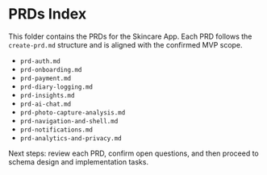 # PRDs Index

This folder contains the PRDs for the Skincare App. Each PRD follows the `create-prd.md` structure and is aligned with the confirmed MVP scope.

- `prd-auth.md`
- `prd-onboarding.md`
- `prd-payment.md`
- `prd-diary-logging.md`
- `prd-insights.md`
- `prd-ai-chat.md`
- `prd-photo-capture-analysis.md`
- `prd-navigation-and-shell.md`
- `prd-notifications.md`
- `prd-analytics-and-privacy.md`

Next steps: review each PRD, confirm open questions, and then proceed to schema design and implementation tasks.
